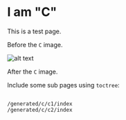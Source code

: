 # I am "C"

This is a test page.

Before the `C` image.

![alt text](/generated/c/images/image.png)

After the `C` image.

Include some sub pages using `toctree`:

```{toctree}

/generated/c/c1/index
/generated/c/c2/index
```
